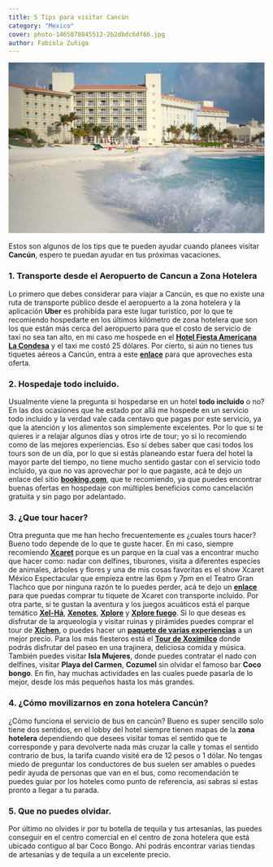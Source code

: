 ```yaml
---
title: 5 Tips para visitar Cancún
category: "Mexico"
cover: photo-1465070845512-2b2dbdc6df66.jpg
author: Fabiola Zuñiga
---
```


![Westin Resort Cancun](./photo-1465070845512-2b2dbdc6df66.jpg)

Estos son algunos de los tips que te pueden ayudar cuando planees visitar **Cancún**, espero te puedan ayudar en tus próximas vacaciones.

### 1. Transporte desde el Aeropuerto de Cancun a Zona Hotelera
Lo primero que debes considerar para viajar a Cancún, es que no existe una ruta de transporte público desde el aeropuerto a la zona hotelera y la aplicación **Uber** es prohibida para este lugar turístico, por lo que te recomiendo hospedarte en los últimos kilómetro de zona hotelera que son los que están más cerca del aeropuerto para que el costo de servicio de taxi no sea tan alto, en mi caso me hospede en el <a href="http://bit.ly/2Huc0p5" target="_blank">**Hotel Fiesta Americana La Condesa**</a> y el taxi me costó 25 dólares. Por cierto, si aún no tienes tus tiquetes aéreos a Cancún, entra a este <a href="http://bit.ly/30m6LAI" target="_blank">**enlace**</a> para que aproveches esta oferta.

### 2. Hospedaje todo incluido.
Usualmente viene la pregunta si hospedarse en un hotel **todo incluido** o no? En las dos ocasiones que he estado por allá me hospede en un servicio todo incluido y la verdad vale cada centavo que pagas por este servicio, ya que la atención y los alimentos son simplemente excelentes. Por lo que si te quieres ir a relajar algunos días y otros irte de tour; yo si lo recomiendo como de las mejores experiencias. Eso sí debes saber que casi todos los tours son de un día, por lo que si estás planeando estar fuera del hotel la mayor parte del tiempo, no tiene mucho sentido gastar con el servicio todo incluido, ya que no vas aprovechar por lo que pagaste, acá te dejo un enlace del sitio <a href="http://bit.ly/2VYHltB" target="_blank">**booking.com**</a>, que te recomiendo, ya que puedes encontrar buenas ofertas en hospedaje con múltiples beneficios como cancelación gratuita y sin pago por adelantado.

### 3. ¿Que tour hacer?
Otra pregunta que me han hecho frecuentemente es ¿cuales tours hacer? Bueno todo depende de lo que te guste hacer. En mi caso, siempre recomiendo <a href="http://bit.ly/2HnjiuP" target="_blank">**Xcaret**</a> porque es un parque en la cual vas a encontrar mucho que hacer como: nadar con delfines, tiburones, visita a diferentes especies de animales, árboles y flores y una de mis cosas favoritas es el show Xcaret México Espectacular que empieza entre las 6pm y 7pm en el Teatro Gran Tlachco que por ninguna razón te lo puedes perder, acá te dejo un <a href="http://bit.ly/2HnjiuP" target="_blank">**enlace**</a> para que puedas comprar tu tiquete de Xcaret con transporte incluido. Por otra parte, si te gustan la aventura y los juegos acuáticos está el parque temático <a href="http://bit.ly/2JCpS3k" target="_blank">**Xel-Há**</a>, <a href="http://bit.ly/30m1h96" target="_blank">**Xenotes**</a>, <a href="http://bit.ly/2Jm5LqN" target="_blank">**Xplore**</a> y <a href="http://bit.ly/2WJ7jhN" target="_blank">**Xplore fuego**</a>. Si lo que deseas es disfrutar de la arqueología y visitar ruinas y pirámides puedes comprar el tour de <a href="http://bit.ly/2HsgyMG" target="_blank">**Xichen**</a>, o puedes hacer un <a href="http://bit.ly/2VouRXV" target="_blank">**paquete de varias experiencias**</a> a un mejor precio. Para los más fiesteros está el <a href="http://bit.ly/2JG6mD8" target="_blank">**Tour de Xoximilco**</a> donde podrás disfrutar del paseo en una trajinera, deliciosa comida y música. También puedes visitar **Isla Mujeres**, donde puedes contratar el nado con delfines, visitar **Playa del Carmen**, **Cozumel** sin olvidar el famoso bar **Coco bongo**. En fin, hay muchas actividades en las cuales puede pasarla de lo mejor, desde los más pequeños hasta los más grandes.

### 4. ¿Cómo movilizarnos en zona hotelera Cancún?
¿Cómo funciona el servicio de bus en cancún? Bueno es super sencillo solo tiene dos sentidos, en el lobby del hotel siempre tienen mapas de la **zona hotelera** dependiendo que desees visitar tomas el sentido que te corresponde y para devolverte nada más cruzar la calle y tomas el sentido contrario de bus, la tarifa cuando visité era de 12 pesos o 1 dólar. No tengas miedo de preguntar los conductores de bus suelen ser amables o puedes pedir ayuda de personas que van en el bus, como recomendación te puedes guiar por los hoteles como punto de referencia, asi sabras si estas pronto a llegar a tu parada.

### 5. Que no puedes olvidar.
Por último no olvides ir por tu botella de tequila y tus artesanías, las puedes conseguir en el centro comercial en el centro de zona hotelera que está ubicado contiguo al bar Coco Bongo. Ahí podrás encontrar varias tiendas de artesanías y de tequila a un excelente precio.
